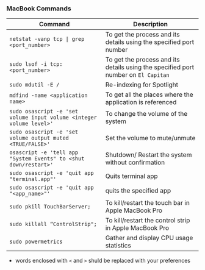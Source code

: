 ### MacBook Commands

Command | Description
--------|------------
`netstat -vanp tcp \| grep <port_number> ` | To get the process and its details using the specified port number
`sudo lsof -i tcp:<port_number>` | To get the process and its details using the specified port number on `El Capitan`
`sudo mdutil -E /` | Re-indexing for Spotlight
`mdfind -name <application name>` | To get all the places where the application is referenced
`sudo osascript -e 'set volume input volume <integer volume level>'` | To change the volume of the system
`sudo osascript -e 'set volume output muted <TRUE/FALSE>'` | Set the volume to mute/unmute
`osascript -e 'tell app "System Events" to <shut down/restart>'` | Shutdown/ Restart the system without confirmation
`sudo osascript -e 'quit app "terminal.app"'` | Quits terminal app
`sudo osascript -e 'quit app "<app_name>"'` | quits the specified app
`sudo pkill TouchBarServer;` | To kill/restart the touch bar in Apple MacBook Pro
`sudo killall “ControlStrip";` | To kill/restart the control strip  in Apple MacBook Pro
`sudo powermetrics` | Gather and display CPU usage statistics




* words enclosed with `<` and `>` shuld be replaced with your preferences
